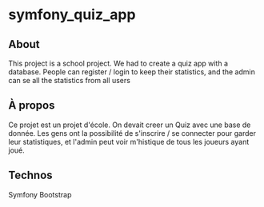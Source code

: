# symfony_quiz_app

## About
This project is a school project. 
We had to create a quiz app with a database.
People can register / login to keep their statistics, and the admin can se all the statistics from all users

## À propos
Ce projet est un projet d'école.
On devait creer un Quiz avec une base de donnée.
Les gens ont la possibilité de s'inscrire /  se connecter pour garder leur statistiques, et l'admin peut voir m'histique de tous les joueurs ayant joué.

## Technos
Symfony
Bootstrap
